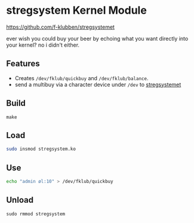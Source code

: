 
# stregsystem Kernel Module
https://github.com/f-klubben/stregsystemet

ever wish you could buy your beer by echoing what you want directly into your kernel? no i didn't either.

## Features
- Creates `/dev/fklub/quickbuy` and `/dev/fklub/balance`.
- send a multibuy via a character device under `/dev` to [stregsystemet](https://github.com/f-klubben/stregsystemet)

## Build
`make`

## Load
```sh
sudo insmod stregsystem.ko
```
## Use
```sh
echo "admin øl:10" > /dev/fklub/quickbuy
```
## Unload
`sudo rmmod stregsystem`
